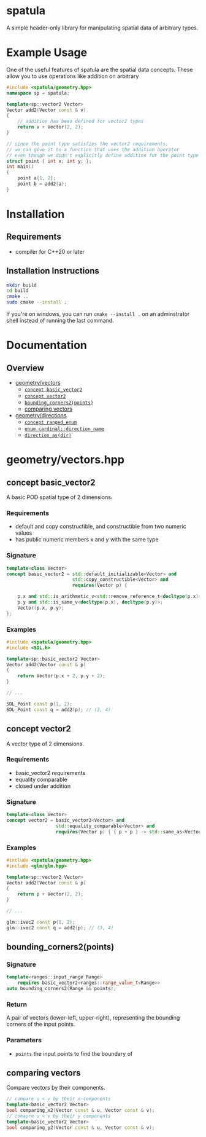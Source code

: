 # spatula

A simple header-only library for manipulating spatial data of arbitrary types.

# Example Usage

One of the useful features of spatula are the spatial data concepts. These allow
you to use operations like addition on arbitrary 
```cpp
#include <spatula/geometry.hpp>
namespace sp = spatula;

template<sp::vector2 Vector>
Vector add2(Vector const & v)
{
    // addition has been defined for vector2 types
    return v + Vector(2, 2);
}

// since the point type satisfies the vector2 requirements,
// we can give it to a function that uses the addition operator
// even though we didn't explicitly define addition for the point type
struct point { int x; int y; };
int main()
{
    point a{1, 2};
    point b = add2(a);
}
```

# Installation

## Requirements

- compiler for C++20 or later

## Installation Instructions

```sh
mkdir build
cd build
cmake ..
sudo cmake --install .
```

If you're on windows, you can run `cmake --install .` on an adminstrator
shell instead of running the last command.

# Documentation

## Overview

- [geometry/vectors](#geometryvectorshpp)
    - [`concept basic_vector2`](#concept-basic_vector2)
    - [`concept vector2`](#concept_vector2)
    - [`bounding_corners2(points)`](#bounding_corners2points)
    - [comparing vectors](#comparing-vectors)
- [geometry/directions](#geometrydirectionshpp)
    - [`concept ranged_enum`](#concept-ranged_enum)
    - [`enum cardinal::direction_name`](#enum-cardinaldirection_name)
    - [`direction_as(dir)`](#direction_asdir)`

# geometry/vectors.hpp

## concept basic_vector2
A basic POD spatial type of 2 dimensions.

### Requirements
- default and copy constructible, and constructible from two numeric values
- has public numeric members x and y with the same type

### Signature
```cpp
template<class Vector>
concept basic_vector2 = std::default_initializable<Vector> and
                        std::copy_constructible<Vector> and
                        requires(Vector p) {

    p.x and std::is_arithmetic_v<std::remove_reference_t<decltype(p.x)>>;
    p.y and std::is_same_v<decltype(p.x), decltype(p.y)>;
    Vector(p.x, p.y);
};
```

### Examples

```cpp
#include <spatula/geometry.hpp>
#include <SDL.h>

template<sp::basic_vector2 Vector>
Vector add2(Vector const & p)
{
    return Vector(p.x + 2, p.y + 2);
}

// ...

SDL_Point const p(1, 2);
SDL_Point const q = add2(p); // (3, 4)
```

## concept vector2
A vector type of 2 dimensions.

### Requirements
- basic_vector2 requirements
- equality comparable
- closed under addition

### Signature
```cpp
template<class Vector>
concept vector2 = basic_vector2<Vector> and
                  std::equality_comparable<Vector> and
                  requires(Vector p) { { p + p } -> std::same_as<Vector>; };
```

### Examples

```cpp
#include <spatula/geometry.hpp>
#include <glm/glm.hpp>

template<sp::vector2 Vector>
Vector add2(Vector const & p)
{
    return p + Vector(2, 2);
}

// ...

glm::ivec2 const p(1, 2);
glm::ivec2 const q = add2(p); // (3, 4)
```

## bounding_corners2(points)

### Signature
```cpp
template<ranges::input_range Range>
    requires basic_vector2<ranges::range_value_t<Range>>
auto bounding_corners2(Range && points);
```

### Return
A pair of vectors (lower-left, upper-right), representing the bounding corners
of the input points.

### Parameters
- `points` the input points to find the boundary of

## comparing vectors
Compare vectors by their components.

```cpp
// compare u < v by their x-components
template<basic_vector2 Vector>
bool comparing_x2(Vector const & u, Vector const & v);
// comapre u < v by their y components
template<basic_vector2 Vector>
bool comparing_y2(Vector const & u, Vector const & v);
```
